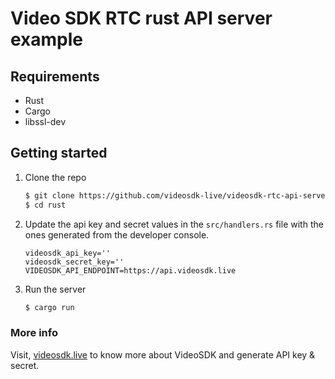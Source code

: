# Video SDK RTC rust API server example

## Requirements

- Rust
- Cargo
- libssl-dev

## Getting started

1. Clone the repo

   ```sh
   $ git clone https://github.com/videosdk-live/videosdk-rtc-api-server-examples.git
   $ cd rust
   ```

2. Update the api key and secret values in the `src/handlers.rs` file with the ones generated from the developer console.

   ```
   videosdk_api_key=''
   videosdk_secret_key=''
   VIDEOSDK_API_ENDPOINT=https://api.videosdk.live
   ```

3. Run the server

   ```sh
   $ cargo run
   ```

### More info

Visit, [videosdk.live](https://www.videosdk.live/) to know more about VideoSDK and generate API key & secret.
